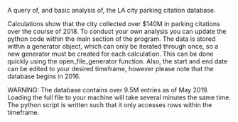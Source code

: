 A query of, and basic analysis of, the LA city parking citation database. 

Calculations show that the city collected over $140M in parking citations over the course of 2018. To conduct your own analysis you
can update the python code within the main section of the program. The data is stored within a generator object, which can only be
iterated through once, so a new generator must be created for each calculation. This can be done quickly using the open_file_generator
function. Also, the start and end date can be edited to your desired timeframe, however please note that the database begins in 2016.

WARNING: The database contains over 9.5M entries as of May 2019. Loading the full file to your machine will take several minutes the same
time. The python script is written such that it only accesses rows within the timeframe.
